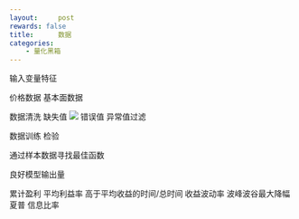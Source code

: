 ```yaml
---
layout:     post
rewards: false
title:      数据
categories:
    - 量化黑箱
---
```


输入变量特征

价格数据
基本面数据

数据清洗
缺失值
![](https://ws3.sinaimg.cn/large/0069RVTdgy1fv38gdh8qgj31fe0fw45l.jpg)
错误值 异常值过滤

数据训练 检验

通过样本数据寻找最佳函数


良好模型输出量

累计盈利
平均利益率
高于平均收益的时间/总时间
收益波动率
波峰波谷最大降幅
夏普 信息比率